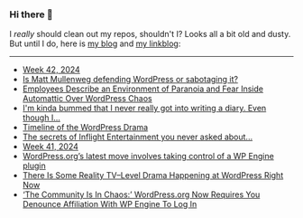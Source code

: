 ### Hi there 👋

I _really_ should clean out my repos, shouldn't I? Looks all a bit old and dusty. But until I do, here is [my blog](https://lostfocus.de/) and [my linkblog](https://dominikschwind.com/links):

--- 

<!-- POST-LIST:START -->
- [Week 42, 2024](https://lostfocus.de/2024/10/20/week-42-2024/)
- [Is Matt Mullenweg defending WordPress or sabotaging it?](https://torment-nexus.mathewingram.com/is-matt-mullenweg-defending-wordpress-or-sabotaging-it/)
- [Employees Describe an Environment of Paranoia and Fear Inside Automattic Over WordPress Chaos](https://www.404media.co/automattic-buyout-offer-wordpress-matt-mullenweg/)
- [I&#39;m kinda bummed that I never really got into writing a diary. Even though I…](https://lostfocus.de/2024/10/15/233326/)
- [Timeline of the WordPress Drama](https://duerrenberger.dev/blog/2024/10/08/timeline-of-the-wordpress-drama/)
- [The secrets of Inflight Entertainment you never asked about...](https://www.youtube.com/watch?v=VrqbMA_hACk)
- [Week 41, 2024](https://lostfocus.de/2024/10/13/week-41-2024/)
- [WordPress.org’s latest move involves taking control of a WP Engine plugin](https://www.theverge.com/2024/10/12/24268637/wordpress-org-matt-mullenweg-acf-fork-secure-custom-fields-wp-engine)
- [There Is Some Reality TV–Level Drama Happening at WordPress Right Now](https://slate.com/technology/2024/10/wordpress-wpengine-matt-mullenweg-drama-explained.html)
- [‘The Community Is In Chaos:’ WordPress.org Now Requires You Denounce Affiliation With WP Engine To Log In](https://www.404media.co/wordpress-checkbox-login-wp-engine/)
<!-- POST-LIST:END -->

<!--
**lostfocus/lostfocus** is a ✨ _special_ ✨ repository because its `README.md` (this file) appears on your GitHub profile.

Here are some ideas to get you started:

- 🔭 I’m currently working on ...
- 🌱 I’m currently learning ...
- 👯 I’m looking to collaborate on ...
- 🤔 I’m looking for help with ...
- 💬 Ask me about ...
- 📫 How to reach me: ...
- 😄 Pronouns: ...
- ⚡ Fun fact: ...
-->
